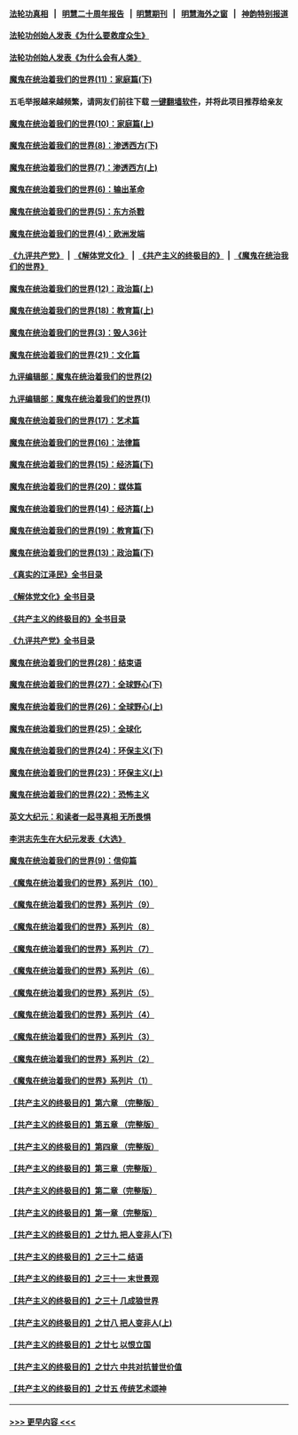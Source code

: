 #### [法轮功真相](https://github.com/gfw-breaker/truth/blob/master/README.md?t=0) &nbsp;&nbsp;|&nbsp;&nbsp; [明慧二十周年报告](https://github.com/gfw-breaker/mh-reports/blob/master/README.md?t=0) &nbsp;&nbsp;|&nbsp;&nbsp;[明慧期刊](https://github.com/gfw-breaker/mh-qikan) &nbsp;&nbsp;|&nbsp;&nbsp; [明慧海外之窗](https://github.com/gfw-breaker/mh-news/blob/master/README.md?t=0) &nbsp;&nbsp;|&nbsp;&nbsp; [神韵特别报道](https://github.com/gfw-breaker/mh-news/blob/master/shenyun.md?t=0)
#### [法轮功创始人发表《为什么要救度众生》](../pages/nsc422/n13975246.md?t=05280043) 
#### [法轮功创始人发表《为什么会有人类》](../pages/nsc422/n13912117.md?t=05280043) 
#### [魔鬼在统治着我们的世界(11)：家庭篇(下)](../pages/nsc422/n10440961.md?t=05280043) 
#### 五毛举报越来越频繁，请网友们前往下载 [一键翻墙软件](https://github.com/gfw-breaker/ssr-accounts)，并将此项目推荐给亲友
#### [魔鬼在统治着我们的世界(10)：家庭篇(上)](../pages/nsc422/n10435448.md?t=05280043) 
#### [魔鬼在统治着我们的世界(8)：渗透西方(下)](../pages/nsc422/n10429603.md?t=05280043) 
#### [魔鬼在统治着我们的世界(7)：渗透西方(上)](../pages/nsc422/n10426013.md?t=05280043) 
#### [魔鬼在统治着我们的世界(6)：输出革命](../pages/nsc422/n10421536.md?t=05280043) 
#### [魔鬼在统治着我们的世界(5)：东方杀戮](../pages/nsc422/n10417707.md?t=05280043) 
#### [魔鬼在统治着我们的世界(4)：欧洲发端](../pages/nsc422/n10414890.md?t=05280043) 
#### [《九评共产党》](https://github.com/begood0513/9ping.md/blob/master/README.md) &nbsp;|&nbsp; [《解体党文化》](../../../../jtdwh.md/blob/master/README.md)  &nbsp;|&nbsp; [《共产主义的终极目的》](../../../../gczydzjmd.md/blob/master/README.md) &nbsp;|&nbsp; [《魔鬼在统治我们的世界》](../../../../mgztzwmdsj.md/blob/master/README.md) 
#### [魔鬼在统治着我们的世界(12)：政治篇(上)](../pages/nsc422/n10444576.md?t=05280043) 
#### [魔鬼在统治着我们的世界(18)：教育篇(上)](../pages/nsc422/n10526970.md?t=05280043) 
#### [魔鬼在统治着我们的世界(3)：毁人36计](../pages/nsc422/n10411583.md?t=05280043) 
#### [魔鬼在统治着我们的世界(21)：文化篇](../pages/nsc422/n10597706.md?t=05280043) 
#### [九评编辑部：魔鬼在统治着我们的世界(2)](../pages/nsc422/n10410036.md?t=05280043) 
#### [九评编辑部：魔鬼在统治着我们的世界(1)](../pages/nsc422/n10406825.md?t=05280043) 
#### [魔鬼在统治着我们的世界(17)：艺术篇](../pages/nsc422/n10499093.md?t=05280043) 
#### [魔鬼在统治着我们的世界(16)：法律篇](../pages/nsc422/n10485969.md?t=05280043) 
#### [魔鬼在统治着我们的世界(15)：经济篇(下)](../pages/nsc422/n10469975.md?t=05280043) 
#### [魔鬼在统治着我们的世界(20)：媒体篇](../pages/nsc422/n10586579.md?t=05280043) 
#### [魔鬼在统治着我们的世界(14)：经济篇(上)](../pages/nsc422/n10457370.md?t=05280043) 
#### [魔鬼在统治着我们的世界(19)：教育篇(下)](../pages/nsc422/n10564808.md?t=05280043) 
#### [魔鬼在统治着我们的世界(13)：政治篇(下)](../pages/nsc422/n10448270.md?t=05280043) 
#### [《真实的江泽民》全书目录](../pages/nsc422/n13721399.md?t=05280043) 
#### [《解体党文化》全书目录](../pages/nsc422/n13721157.md?t=05280043) 
#### [《共产主义的终极目的》全书目录](../pages/nsc422/n13721048.md?t=05280043) 
#### [《九评共产党》全书目录](../pages/nsc422/n13708085.md?t=05280043) 
#### [魔鬼在统治着我们的世界(28)：结束语](../pages/nsc422/n10936246.md?t=05280043) 
#### [魔鬼在统治着我们的世界(27)：全球野心(下)](../pages/nsc422/n10928319.md?t=05280043) 
#### [魔鬼在统治着我们的世界(26)：全球野心(上)](../pages/nsc422/n10900318.md?t=05280043) 
#### [魔鬼在统治着我们的世界(25)：全球化](../pages/nsc422/n10788205.md?t=05280043) 
#### [魔鬼在统治着我们的世界(24)：环保主义(下)](../pages/nsc422/n10695307.md?t=05280043) 
#### [魔鬼在统治着我们的世界(23)：环保主义(上)](../pages/nsc422/n10688613.md?t=05280043) 
#### [魔鬼在统治着我们的世界(22)：恐怖主义](../pages/nsc422/n10614727.md?t=05280043) 
#### [英文大纪元：和读者一起寻真相 无所畏惧](../pages/nsc422/n12542027.md?t=05280043) 
#### [李洪志先生在大纪元发表《大选》](../pages/nsc422/n12534746.md?t=05280043) 
#### [魔鬼在统治着我们的世界(9)：信仰篇](../pages/nsc422/n10432159.md?t=05280043) 
#### [《魔鬼在统治着我们的世界》系列片（10）](../pages/nsc422/n12292670.md?t=05280043) 
#### [《魔鬼在统治着我们的世界》系列片（9）](../pages/nsc422/n12290859.md?t=05280043) 
#### [《魔鬼在统治着我们的世界》系列片（8）](../pages/nsc422/n12287445.md?t=05280043) 
#### [《魔鬼在统治着我们的世界》系列片（7）](../pages/nsc422/n12283425.md?t=05280043) 
#### [《魔鬼在统治着我们的世界》系列片（6）](../pages/nsc422/n12282314.md?t=05280043) 
#### [《魔鬼在统治着我们的世界》系列片（5）](../pages/nsc422/n12281419.md?t=05280043) 
#### [《魔鬼在统治着我们的世界》系列片（4）](../pages/nsc422/n12274024.md?t=05280043) 
#### [《魔鬼在统治着我们的世界》系列片（3）](../pages/nsc422/n12271322.md?t=05280043) 
#### [《魔鬼在统治着我们的世界》系列片（2）](../pages/nsc422/n12269049.md?t=05280043) 
#### [《魔鬼在统治着我们的世界》系列片（1）](../pages/nsc422/n12267575.md?t=05280043) 
#### [【共产主义的终极目的】第六章 （完整版）](../pages/nsc422/n11428913.md?t=05280043) 
#### [【共产主义的终极目的】第五章 （完整版）](../pages/nsc422/n11428912.md?t=05280043) 
#### [【共产主义的终极目的】第四章 （完整版）](../pages/nsc422/n11428907.md?t=05280043) 
#### [【共产主义的终极目的】第三章（完整版）](../pages/nsc422/n11428848.md?t=05280043) 
#### [【共产主义的终极目的】第二章（完整版）](../pages/nsc422/n11428831.md?t=05280043) 
#### [【共产主义的终极目的】第一章（完整版）](../pages/nsc422/n11417651.md?t=05280043) 
#### [【共产主义的终极目的】之廿九 把人变非人(下)](../pages/nsc422/n11344140.md?t=05280043) 
#### [【共产主义的终极目的】之三十二 结语](../pages/nsc422/n11360535.md?t=05280043) 
#### [【共产主义的终极目的】之三十一 末世景观](../pages/nsc422/n11351129.md?t=05280043) 
#### [【共产主义的终极目的】之三十 几成狼世界](../pages/nsc422/n11348280.md?t=05280043) 
#### [【共产主义的终极目的】之廿八 把人变非人(上)](../pages/nsc422/n11340492.md?t=05280043) 
#### [【共产主义的终极目的】之廿七 以恨立国](../pages/nsc422/n11336944.md?t=05280043) 
#### [【共产主义的终极目的】之廿六 中共对抗普世价值](../pages/nsc422/n11324785.md?t=05280043) 
#### [【共产主义的终极目的】之廿五 传统艺术颂神](../pages/nsc422/n11296396.md?t=05280043) 

----
#### [ >>> 更早内容 <<< ](../indexes/nsc422-earlier.md)
